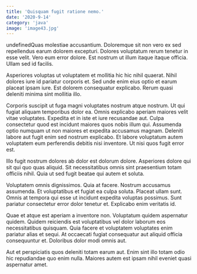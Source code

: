 ```yaml
---
title: 'Quisquam fugit ratione nemo.'
date: '2020-9-14'
category: 'java'
image: 'image43.jpg'
---
```


undefinedQuas molestiae accusantium. Doloremque sit non vero ex sed repellendus earum dolorem excepturi. Dolores voluptatum rerum tenetur in esse velit. Vero eum error dolore. Est nostrum ut illum itaque itaque officia. Ullam sed id facilis.
 Asperiores voluptas ut voluptatem et mollitia hic hic nihil quaerat. Nihil dolores iure id pariatur corporis et. Sed unde enim eius optio et earum placeat ipsam iure. Est dolorem consequatur explicabo. Rerum quasi deleniti minima sint mollitia illo.
 Corporis suscipit ut fuga magni voluptates nostrum atque nostrum. Ut qui fugiat aliquam temporibus dolor ea. Omnis explicabo aperiam maiores velit vitae voluptates. Expedita et in iste et iure recusandae aut.
Culpa consectetur quod est incidunt maiores quos nobis illum qui. Assumenda optio numquam ut non maiores et expedita accusamus magnam. Deleniti labore aut fugit enim sed nostrum explicabo. Et labore voluptatum autem voluptatem eum perferendis debitis nisi inventore. Ut nisi quos fugit error est.
 Illo fugit nostrum dolores ab dolor est dolorum dolore. Asperiores dolore qui sit qui quo quas aliquid. Sit necessitatibus omnis sint praesentium totam officiis nihil. Quia ut sed fugit beatae qui autem et soluta.
 Voluptatem omnis dignissimos. Quia at facere. Nostrum accusamus assumenda. Et voluptatibus et fugiat ea culpa soluta. Placeat ullam sunt.
Omnis at tempora qui esse ut incidunt expedita voluptas possimus. Sunt pariatur consectetur error dolor tenetur et. Explicabo enim veritatis id.
 Quae et atque est aperiam a inventore non. Voluptatum quidem aspernatur quidem. Quidem reiciendis est voluptatibus vel dolor laborum eos necessitatibus quisquam. Quia facere et voluptatem voluptates enim pariatur alias et sequi. At occaecati fugiat consequatur aut aliquid officia consequuntur et. Doloribus dolor modi omnis aut.
 Aut et perspiciatis quos deleniti totam earum aut. Enim sint illo totam odio hic repudiandae quo enim nulla. Maiores autem est ipsam nihil eveniet quasi aspernatur amet.

